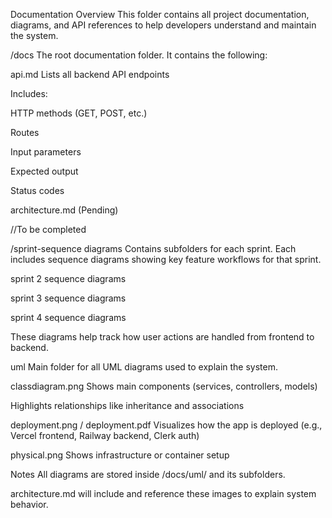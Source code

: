 Documentation Overview
This folder contains all project documentation, diagrams, and API references to help developers understand and maintain the system.

/docs
The root documentation folder. It contains the following:

api.md
Lists all backend API endpoints

Includes:

HTTP methods (GET, POST, etc.)

Routes

Input parameters

Expected output

Status codes



architecture.md (Pending)


//To be completed


/sprint-sequence diagrams
Contains subfolders for each sprint. Each includes sequence diagrams showing key feature workflows for that sprint.

sprint 2 sequence diagrams

sprint 3 sequence diagrams

sprint 4 sequence diagrams

These diagrams help track how user actions are handled from frontend to backend.

uml
Main folder for all UML diagrams used to explain the system.

classdiagram.png
Shows main components (services, controllers, models)

Highlights relationships like inheritance and associations

deployment.png / deployment.pdf
Visualizes how the app is deployed (e.g., Vercel frontend, Railway backend, Clerk auth)

physical.png
Shows infrastructure or container setup


Notes
All diagrams are stored inside /docs/uml/ and its subfolders.

architecture.md will include and reference these images to explain system behavior.
